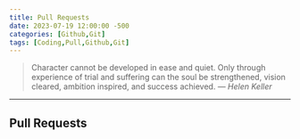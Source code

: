```yaml
---
title: Pull Requests
date: 2023-07-19 12:00:00 -500
categories: [Github,Git]
tags: [Coding,Pull,Github,Git]
---
```


> Character cannot be developed in ease and quiet. Only through experience of trial and suffering can the soul be strengthened, vision cleared, ambition inspired, and success achieved.
> — <cite>Helen Keller</cite>

---

## Pull Requests

